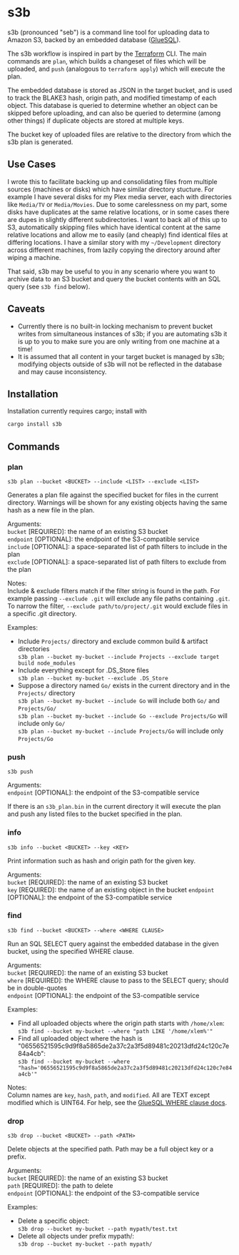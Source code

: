 # s3b

s3b (pronounced "seb") is a command line tool for uploading data to Amazon S3, backed by an embedded database ([GlueSQL](https://gluesql.org/docs)).

The s3b workflow is inspired in part by the [Terraform](https://terraform.io) CLI. The main commands are `plan`, which 
builds a changeset of files which will be uploaded, and `push` (analogous to `terraform apply`) which will execute the plan.

The embedded database is stored as JSON in the target bucket, and is used to track the BLAKE3 hash, origin path, and modified 
timestamp of each object. This database is queried to determine whether an object can be skipped before uploading, and can 
also be queried to determine (among other things) if duplicate objects are stored at multiple keys.

The bucket key of uploaded files are relative to the directory from which the s3b plan is generated.

## Use Cases

I wrote this to facilitate backing up and consolidating files from multiple sources (machines or disks) which have similar directory stucture. 
For example I have several disks for my Plex media server, each with directories like `Media/TV` or `Media/Movies`. Due to some carelessness 
on my part, some disks have duplicates at the same relative locations, or in some cases there are dupes in slightly different subdirectories. 
I want to back all of this up to S3, automatically skipping files which have identical content at the same relative locations and allow me to 
easily (and cheaply) find identical files at differing locations. I have a similar story with my `~/Development` directory across different 
machines, from lazily copying the directory around after wiping a machine.

That said, s3b may be useful to you in any scenario where you want to archive data to an S3 bucket and query the bucket contents with an 
SQL query (see `s3b find` below).

## Caveats

- Currently there is no built-in locking mechanism to prevent bucket writes from simultaneous instances of s3b; if you are automating s3b 
  it is up to you to make sure you are only writing from one machine at a time!
- It is assumed that all content in your target bucket is managed by s3b; modifying objects outside of s3b will not be reflected in the 
  database and may cause inconsistency.

## Installation

Installation currently requires cargo; install with
```bash
cargo install s3b
```

## Commands

### plan
`s3b plan --bucket <BUCKET> --include <LIST> --exclude <LIST>` 

Generates a plan file against the specified bucket for files in the current directory. Warnings will be shown for any existing objects having the same hash as a new file in the plan.

Arguments:  
`bucket`   [REQUIRED]: the name of an existing S3 bucket  
`endpoint` [OPTIONAL]: the endpoint of the S3-compatible service  
`include`  [OPTIONAL]: a space-separated list of path filters to include in the plan  
`exclude`  [OPTIONAL]: a space-separated list of path filters to exclude from the plan  

Notes:  
Include & exclude filters match if the filter string is found in the path. For example passing `--exclude .git` will exclude any file paths containing `.git`. 
To narrow the filter, `--exclude path/to/project/.git` would exclude files in a specific .git directory.

Examples:  
- Include `Projects/` directory and exclude common build & artifact directories  
  `s3b plan --bucket my-bucket --include Projects --exclude target build node_modules`
- Include everything except for .DS_Store files  
  `s3b plan --bucket my-bucket --exclude .DS_Store`  
- Suppose a directory named `Go/` exists in the current directory and in the `Projects/` directory  
  `s3b plan --bucket my-bucket --include Go` will include both `Go/` and `Projects/Go/`  
  `s3b plan --bucket my-bucket --include Go --exclude Projects/Go` will include only `Go/`  
  `s3b plan --bucket my-bucket --include Projects/Go` will include only `Projects/Go`  

### push
`s3b push` 

Arguments:  
`endpoint` [OPTIONAL]: the endpoint of the S3-compatible service  

If there is an `s3b_plan.bin` in the current directory it will execute the plan and push any listed files to the bucket specified in the plan.

### info
`s3b info --bucket <BUCKET> --key <KEY>` 

Print information such as hash and origin path for the given key. 

Arguments:  
`bucket`   [REQUIRED]: the name of an existing S3 bucket  
`key`      [REQUIRED]: the name of an existing object in the bucket
`endpoint` [OPTIONAL]: the endpoint of the S3-compatible service  

### find
`s3b find --bucket <BUCKET> --where <WHERE CLAUSE>` 

Run an SQL SELECT query against the embedded database in the given bucket, using the specified WHERE clause.

Arguments:  
`bucket`   [REQUIRED]: the name of an existing S3 bucket  
`where`    [REQUIRED]: the WHERE clause to pass to the SELECT query; should be in double-quotes  
`endpoint` [OPTIONAL]: the endpoint of the S3-compatible service  

Examples: 
- Find all uploaded objects where the origin path starts with `/home/xlem`:  
  `s3b find --bucket my-bucket --where "path LIKE '/home/xlem%'"`
- Find all uploaded object where the hash is "06556521595c9d9f8a5865de2a37c2a3f5d89481c20213dfd24c120c7e84a4cb":  
  `s3b find --bucket my-bucket --where "hash='06556521595c9d9f8a5865de2a37c2a3f5d89481c20213dfd24c120c7e84a4cb'"` 

Notes:  
Column names are `key`, `hash`, `path`, and `modified`. All are TEXT except modified which is UINT64.
For help, see the [GlueSQL WHERE clause docs](https://gluesql.org/docs/0.16.0/sql-syntax/statements/querying/where).


### drop
`s3b drop --bucket <BUCKET> --path <PATH>` 

Delete objects at the specified path. Path may be a full object key or a prefix.

Arguments:  
`bucket`   [REQUIRED]: the name of an existing S3 bucket  
`path`     [REQUIRED]: the path to delete  
`endpoint` [OPTIONAL]: the endpoint of the S3-compatible service  

Examples: 
- Delete a specific object:  
  `s3b drop --bucket my-bucket --path mypath/test.txt`
- Delete all objects under prefix mypath/:  
  `s3b drop --bucket my-bucket --path mypath/` 
